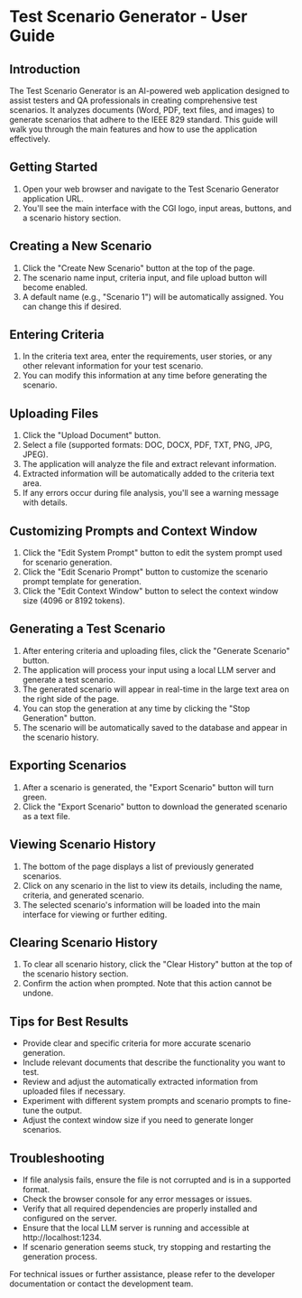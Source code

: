 # Test Scenario Generator - User Guide

## Introduction
The Test Scenario Generator is an AI-powered web application designed to assist testers and QA professionals in creating comprehensive test scenarios. It analyzes documents (Word, PDF, text files, and images) to generate scenarios that adhere to the IEEE 829 standard. This guide will walk you through the main features and how to use the application effectively.

## Getting Started
1. Open your web browser and navigate to the Test Scenario Generator application URL.
2. You'll see the main interface with the CGI logo, input areas, buttons, and a scenario history section.

## Creating a New Scenario
1. Click the "Create New Scenario" button at the top of the page.
2. The scenario name input, criteria input, and file upload button will become enabled.
3. A default name (e.g., "Scenario 1") will be automatically assigned. You can change this if desired.

## Entering Criteria
1. In the criteria text area, enter the requirements, user stories, or any other relevant information for your test scenario.
2. You can modify this information at any time before generating the scenario.

## Uploading Files
1. Click the "Upload Document" button.
2. Select a file (supported formats: DOC, DOCX, PDF, TXT, PNG, JPG, JPEG).
3. The application will analyze the file and extract relevant information.
4. Extracted information will be automatically added to the criteria text area.
5. If any errors occur during file analysis, you'll see a warning message with details.

## Customizing Prompts and Context Window
1. Click the "Edit System Prompt" button to edit the system prompt used for scenario generation.
2. Click the "Edit Scenario Prompt" button to customize the scenario prompt template for generation.
3. Click the "Edit Context Window" button to select the context window size (4096 or 8192 tokens).

## Generating a Test Scenario
1. After entering criteria and uploading files, click the "Generate Scenario" button.
2. The application will process your input using a local LLM server and generate a test scenario.
3. The generated scenario will appear in real-time in the large text area on the right side of the page.
4. You can stop the generation at any time by clicking the "Stop Generation" button.
5. The scenario will be automatically saved to the database and appear in the scenario history.

## Exporting Scenarios
1. After a scenario is generated, the "Export Scenario" button will turn green.
2. Click the "Export Scenario" button to download the generated scenario as a text file.

## Viewing Scenario History
1. The bottom of the page displays a list of previously generated scenarios.
2. Click on any scenario in the list to view its details, including the name, criteria, and generated scenario.
3. The selected scenario's information will be loaded into the main interface for viewing or further editing.

## Clearing Scenario History
1. To clear all scenario history, click the "Clear History" button at the top of the scenario history section.
2. Confirm the action when prompted. Note that this action cannot be undone.

## Tips for Best Results
- Provide clear and specific criteria for more accurate scenario generation.
- Include relevant documents that describe the functionality you want to test.
- Review and adjust the automatically extracted information from uploaded files if necessary.
- Experiment with different system prompts and scenario prompts to fine-tune the output.
- Adjust the context window size if you need to generate longer scenarios.

## Troubleshooting
- If file analysis fails, ensure the file is not corrupted and is in a supported format.
- Check the browser console for any error messages or issues.
- Verify that all required dependencies are properly installed and configured on the server.
- Ensure that the local LLM server is running and accessible at http://localhost:1234.
- If scenario generation seems stuck, try stopping and restarting the generation process.

For technical issues or further assistance, please refer to the developer documentation or contact the development team.
